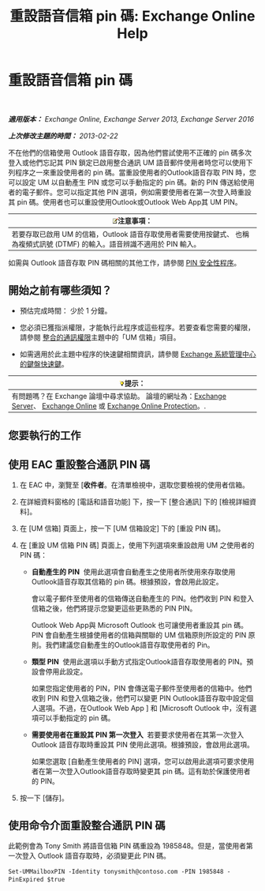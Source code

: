 ﻿---
title: '重設語音信箱 pin 碼: Exchange Online Help'
TOCTitle: 重設語音信箱 pin 碼
ms:assetid: bf07e6e7-01d2-4933-bff5-c615cc21a480
ms:mtpsurl: https://technet.microsoft.com/zh-tw/library/Bb124404(v=EXCHG.150)
ms:contentKeyID: 50554090
ms.date: 05/23/2018
mtps_version: v=EXCHG.150
f1_keywords:
- Microsoft.Exchange.Management.SnapIn.Esm.Recipients.ResetUnifiedMessagingPinPropertyControl
ms.translationtype: MT
---

# 重設語音信箱 pin 碼

 

_**適用版本：** Exchange Online, Exchange Server 2013, Exchange Server 2016_

_**上次修改主題的時間：** 2013-02-22_

不在他們的信箱使用 Outlook 語音存取，因為他們嘗試使用不正確的 pin 碼多次登入或他們忘記其 PIN 鎖定已啟用整合通訊 UM 語音郵件使用者時您可以使用下列程序之一來重設使用者的 pin 碼。當重設使用者的Outlook語音存取 PIN 時，您可以設定 UM 以自動產生 PIN 或您可以手動指定的 pin 碼。新的 PIN 傳送給使用者的電子郵件。您可以指定其他 PIN 選項，例如需要使用者在第一次登入時重設其 pin 碼。使用者也可以重設使用Outlook或Outlook Web App其 UM PIN。

<table>
<thead>
<tr class="header">
<th><img src="images/Bb124558.note(EXCHG.150).gif" title="注意事項" alt="注意事項" />注意事項：</th>
</tr>
</thead>
<tbody>
<tr class="odd">
<td>若要存取已啟用 UM 的信箱，Outlook 語音存取使用者需要使用按鍵式、 也稱為複頻式訊號 (DTMF) 的輸入。語音辨識不適用於 PIN 輸入。</td>
</tr>
</tbody>
</table>


如需與 Outlook 語音存取 PIN 碼相關的其他工作，請參閱 [PIN 安全性程序](pin-security-procedures-exchange-2013-help.md)。

## 開始之前有哪些須知？

  - 預估完成時間： 少於 1 分鐘。

  - 您必須已獲指派權限，才能執行此程序或這些程序。若要查看您需要的權限，請參閱 [整合的通訊權限](unified-messaging-permissions-exchange-2013-help.md)主題中的「UM 信箱」項目。

  - 如需適用於此主題中程序的快速鍵相關資訊，請參閱 [Exchange 系統管理中心的鍵盤快速鍵](keyboard-shortcuts-in-the-exchange-admin-center-exchange-online-protection-help.md)。

<table>
<thead>
<tr class="header">
<th><img src="images/Bb124558.tip(EXCHG.150).gif" title="提示" alt="提示" />提示：</th>
</tr>
</thead>
<tbody>
<tr class="odd">
<td>有問題嗎？在 Exchange 論壇中尋求協助。 論壇的網址為：<a href="https://go.microsoft.com/fwlink/p/?linkid=60612">Exchange Server</a>、 <a href="https://go.microsoft.com/fwlink/p/?linkid=267542">Exchange Online</a> 或 <a href="https://go.microsoft.com/fwlink/p/?linkid=285351">Exchange Online Protection</a>。.</td>
</tr>
</tbody>
</table>


## 您要執行的工作

## 使用 EAC 重設整合通訊 PIN 碼

1.  在 EAC 中，瀏覽至 \[**收件者**。在清單檢視中，選取您要檢視的使用者信箱。

2.  在詳細資料窗格的 \[電話和語音功能\] 下，按一下 \[整合通訊\] 下的 \[檢視詳細資料\]。

3.  在 \[UM 信箱\] 頁面上，按一下 \[UM 信箱設定\] 下的 \[重設 PIN 碼\]。

4.  在 \[重設 UM 信箱 PIN 碼\] 頁面上，使用下列選項來重設啟用 UM 之使用者的 PIN 碼：
    
      - **自動產生的 PIN**  使用此選項會自動產生之使用者所使用來存取使用Outlook語音存取其信箱的 pin 碼。根據預設，會啟用此設定。
        
        會以電子郵件至使用者的信箱傳送自動產生的 PIN。他們收到 PIN 和登入信箱之後，他們將提示您變更這些更熟悉的 PIN PIN。
        
        Outlook Web App與 Microsoft Outlook 也可讓使用者重設其 pin 碼。PIN 會自動產生根據使用者的信箱與關聯的 UM 信箱原則所設定的 PIN 原則。我們建議您自動產生的Outlook語音存取使用者的 Pin。
    
      - **類型 PIN**  使用此選項以手動方式指定Outlook語音存取使用者的 PIN。預設會停用此設定。
        
        如果您指定使用者的 PIN，PIN 會傳送電子郵件至使用者的信箱中。他們收到 PIN 和登入信箱之後，他們可以變更 PIN Outlook語音存取中設定個人選項。不過，在Outlook Web App \] 和 \[Microsoft Outlook 中，沒有選項可以手動指定的 pin 碼。
    
      - **需要使用者在重設其 PIN 第一次登入**  若要要求使用者在其第一次登入 Outlook 語音存取時重設其 PIN 使用此選項。根據預設，會啟用此選項。
        
        如果您選取 \[自動產生使用者的 PIN\] 選項，您可以啟用此選項可要求使用者在第一次登入Outlook語音存取時變更其 pin 碼。這有助於保護使用者的 PIN。

5.  按一下 \[儲存\]。

## 使用命令介面重設整合通訊 PIN 碼

此範例會為 Tony Smith 將語音信箱 PIN 碼重設為 1985848。但是，當使用者第一次登入 Outlook 語音存取時，必須變更此 PIN 碼。

    Set-UMMailboxPIN -Identity tonysmith@contoso.com -PIN 1985848 -PinExpired $true

